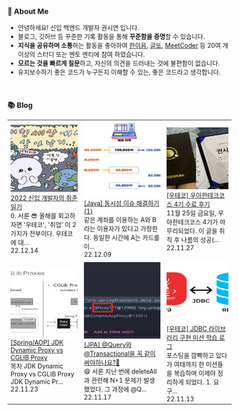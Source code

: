 ### 🚀 About Me

- 안녕하세요! 신입 백엔드 개발자 권시연 입니다.
- 블로그, 깃허브 등 꾸준한 기록 활동을 통해 **꾸준함을 증명**할 수 있습니다.
- **지식을 공유하며 소통**하는 활동을 좋아하여 [한이음](https://www.hanium.or.kr/portal/index.do), [글또](https://www.notion.so/ac5b18a482fb4df497d4e8257ad4d516), [MeetCoder](https://github.com/Meet-Coder-Study/posting-review) 등 20여 개 이상의 스터디 또는 멘토 멘티에 참여 하였습니다.
- **모르는 것을 빠르게 질문**하고, 자신의 의견을 드러내는 것에 불편함이 없습니다.
- 유지보수하기 좋은 코드가 누구든지 이해할 수 있는, 좋은 코드라고 생각합니다.

<br/>

### 📚 Blog
<table><tbody><tr>
<td>
    <a href="https://yeonyeon.tistory.com/292">
        <img width="100%" src="/img/1813578214514098021.png"/><br/>
        <div>2022 신입 개발자의 취준 일기</div>
    </a>
    <div>0. 서론 😎 올해를 회고하자면 '우테코', '취업' 이 2가지가 전부이다. 우테코에 대...</div>
    <div>22.12.14</div>
</td>
<td>
    <a href="https://yeonyeon.tistory.com/291">
        <img width="100%" src="/img/3769483320407892667.png"/><br/>
        <div>[Java] 동시성 이슈 해결하기 (1)</div>
    </a>
    <div>같은 계좌를 이용하는 A와 B라는 이용자가 있다고 가정한다. 동일한 시간에 A는 카드를 이...</div>
    <div>22.12.09</div>
</td>
<td>
    <a href="https://yeonyeon.tistory.com/290">
        <img width="100%" src="/img/2914029732890733325.png"/><br/>
        <div>[우테코] 우아한테크코스 4기 수료 후기</div>
    </a>
    <div>11월 25일 금요일, 우아한테크코스 4기가 마무리되었다. 이 글을 취직 후 나름의 성공(...</div>
    <div>22.11.27</div>
</td>
</tr>
<tr>
<td>
    <a href="https://yeonyeon.tistory.com/289">
        <img width="100%" src="/img/9130072569727400761.png"/><br/>
        <div>[Spring/AOP] JDK Dynamic Proxy vs CGLIB Proxy</div>
    </a>
    <div>목차 JDK Dynamic Proxy vs CGLIB Proxy JDK Dynamic Pr...</div>
    <div>22.11.23</div>
</td>
<td>
    <a href="https://yeonyeon.tistory.com/288">
        <img width="100%" src="/img/1229264190369234013.png"/><br/>
        <div>[JPA] @Query와 @Transactional을 꼭 같이 써야하나요?🤔</div>
    </a>
    <div>😄 서론 지난 번에 deleteAll과 관련해 N+1 문제가 발생했었다. 그 과정에 @Q...</div>
    <div>22.11.17</div>
</td>
<td>
    <a href="https://yeonyeon.tistory.com/287">
        <img width="100%" src="/img/6383906439846275398.png"/><br/>
        <div>[우테코] JDBC 라이브러리 구현 미션 학습 로그</div>
    </a>
    <div>포스팅을 깜빡하고 있다가 여태까지 한 미션들을 복습하며 이제야 정리하게 되었다. 1. 요구...</div>
    <div>22.11.13</div>
</td>
</tr>
</tbody></table>